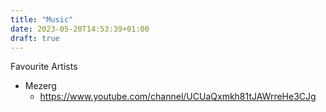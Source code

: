 ```yaml
---
title: "Music"
date: 2023-05-20T14:53:39+01:00
draft: true
---
```


Favourite Artists
- Mezerg
  - https://www.youtube.com/channel/UCUaQxmkh81tJAWrreHe3CJg
